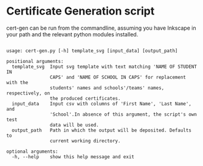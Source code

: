 # Certificate Generation script

cert-gen can be run from the commandline, assuming you have Inkscape in your path and the relevant python modules installed.

```

usage: cert-gen.py [-h] template_svg [input_data] [output_path]

positional arguments:
  template_svg  Input svg template with text matching 'NAME OF STUDENT IN
                CAPS' and 'NAME OF SCHOOL IN CAPS' for replacement with the
                students' names and schools'/teams' names, respectively, on
                the produced certificates.
  input_data    Input csv with columns of 'First Name', 'Last Name', and
                'School'.In absence of this argument, the script's own test
                data will be used.
  output_path   Path in which the output will be deposited. Defaults to
                current working directory.

optional arguments:
  -h, --help    show this help message and exit

```